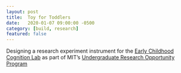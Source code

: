 ```yaml
---
layout: post
title:  Toy for Toddlers
date:   2020-01-07 09:00:00 -0500
category: [build, research]
featured: false
---
```


Designing a research experiment instrument for the [Early Childhood Cognition Lab](https://eccl.mit.edu/) as part of MIT’s [Undergraduate Research Opportunity Program](https://urop.mit.edu/)